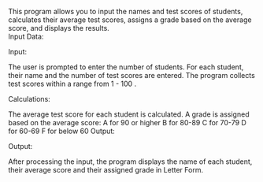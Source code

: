This program allows you to input the names and test scores of students, calculates their average test scores, assigns a grade based on the average score, and displays the results.  
Input Data:

Input:

The user is prompted to enter the number of students.
For each student, their name and the number of test scores are entered.
The program collects test scores within a range from 1 - 100 . 


Calculations:

The average test score for each student is calculated.
A grade is assigned based on the average score:
A for 90 or higher
B for 80-89
C for 70-79
D for 60-69
F for below 60
Output:

Output:

After processing the input, the program displays the name of each student, their average score  and their assigned grade in Letter Form.
